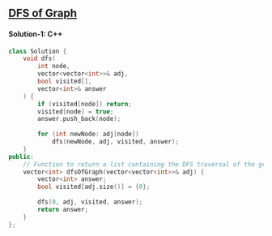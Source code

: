 ## [DFS of Graph](https://www.geeksforgeeks.org/problems/depth-first-traversal-for-a-graph/1)

#### Solution-1: C++
```c++
class Solution {
    void dfs(
        int node,
        vector<vector<int>>& adj,
        bool visited[],
        vector<int>& answer
    ) {
        if (visited[node]) return;
        visited[node] = true;
        answer.push_back(node);
        
        for (int newNode: adj[node])
            dfs(newNode, adj, visited, answer);
    }
public:
    // Function to return a list containing the DFS traversal of the graph.
    vector<int> dfsOfGraph(vector<vector<int>>& adj) {
        vector<int> answer;
        bool visited[adj.size()] = {0};
        
        dfs(0, adj, visited, answer);
        return answer;
    }
};
```